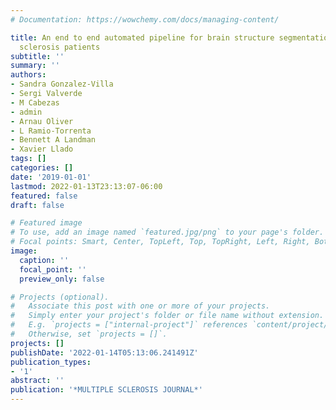 ```yaml
---
# Documentation: https://wowchemy.com/docs/managing-content/

title: An end to end automated pipeline for brain structure segmentation in multiple
  sclerosis patients
subtitle: ''
summary: ''
authors:
- Sandra Gonzalez-Villa
- Sergi Valverde
- M Cabezas
- admin
- Arnau Oliver
- L Ramio-Torrenta
- Bennett A Landman
- Xavier Llado
tags: []
categories: []
date: '2019-01-01'
lastmod: 2022-01-13T23:13:07-06:00
featured: false
draft: false

# Featured image
# To use, add an image named `featured.jpg/png` to your page's folder.
# Focal points: Smart, Center, TopLeft, Top, TopRight, Left, Right, BottomLeft, Bottom, BottomRight.
image:
  caption: ''
  focal_point: ''
  preview_only: false

# Projects (optional).
#   Associate this post with one or more of your projects.
#   Simply enter your project's folder or file name without extension.
#   E.g. `projects = ["internal-project"]` references `content/project/deep-learning/index.md`.
#   Otherwise, set `projects = []`.
projects: []
publishDate: '2022-01-14T05:13:06.241491Z'
publication_types:
- '1'
abstract: ''
publication: '*MULTIPLE SCLEROSIS JOURNAL*'
---
```

